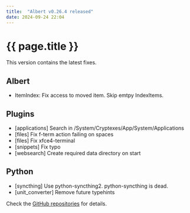 ```yaml
---
title:  "Albert v0.26.4 released"
date: 2024-09-24 22:04
---
```


# {{ page.title }}

This version contains the latest fixes.

## Albert

- ItemIndex: Fix access to moved item. Skip emtpy IndexItems.

## Plugins

- [applications] Search in /System/Cryptexes/App/System/Applications
- [files] Fix f-term action failing on spaces
- [files] Fix xfce4-terminal
- [snippets] Fix typo
- [websearch] Create required data directory on start

## Python

- [syncthing] Use python-syncthing2. python-syncthing is dead.
- [unit_converter] Remove future typehints

Check the [GitHub repositories](https://github.com/albertlauncher/albert/commits/v0.26.4) for details.
